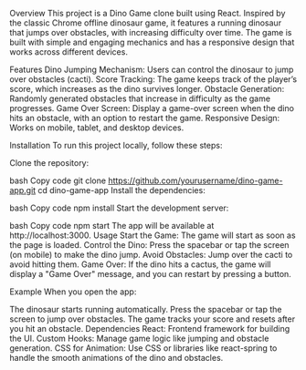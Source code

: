 Overview
This project is a Dino Game clone built using React. Inspired by the classic Chrome offline dinosaur game, it features a running dinosaur that jumps over obstacles, with increasing difficulty over time. The game is built with simple and engaging mechanics and has a responsive design that works across different devices.

Features
Dino Jumping Mechanism: Users can control the dinosaur to jump over obstacles (cacti).
Score Tracking: The game keeps track of the player’s score, which increases as the dino survives longer.
Obstacle Generation: Randomly generated obstacles that increase in difficulty as the game progresses.
Game Over Screen: Display a game-over screen when the dino hits an obstacle, with an option to restart the game.
Responsive Design: Works on mobile, tablet, and desktop devices.

Installation
To run this project locally, follow these steps:

Clone the repository:

bash
Copy code
git clone https://github.com/yourusername/dino-game-app.git
cd dino-game-app
Install the dependencies:

bash
Copy code
npm install
Start the development server:

bash
Copy code
npm start
The app will be available at http://localhost:3000.
Usage
Start the Game: The game will start as soon as the page is loaded.
Control the Dino: Press the spacebar or tap the screen (on mobile) to make the dino jump.
Avoid Obstacles: Jump over the cacti to avoid hitting them.
Game Over: If the dino hits a cactus, the game will display a "Game Over" message, and you can restart by pressing a button.

Example
When you open the app:

The dinosaur starts running automatically.
Press the spacebar or tap the screen to jump over obstacles.
The game tracks your score and resets after you hit an obstacle.
Dependencies
React: Frontend framework for building the UI.
Custom Hooks: Manage game logic like jumping and obstacle generation.
CSS for Animation: Use CSS or libraries like react-spring to handle the smooth animations of the dino and obstacles.

